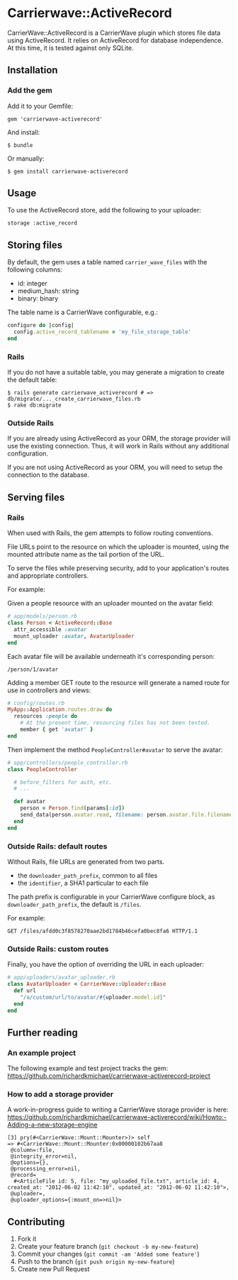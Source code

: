 # Carrierwave::ActiveRecord

CarrierWave::ActiveRecord is a CarrierWave plugin which stores file data
using ActiveRecord.  It relies on ActiveRecord for database
independence.  At this time, it is tested against only SQLite.

## Installation

### Add the gem

Add it to your Gemfile:

    gem 'carrierwave-activerecord'

And install:

    $ bundle

Or manually:

    $ gem install carrierwave-activerecord

## Usage

To use the ActiveRecord store, add the following to your uploader:

    storage :active_record

## Storing files

By default, the gem uses a table named `carrier_wave_files` with the
following columns:

  * id: integer
  * medium_hash: string
  * binary: binary

The table name is a CarrierWave configurable, e.g.:

```ruby
configure do |config|
  config.active_record_tablename = 'my_file_storage_table'
end
```


### Rails

If you do not have a suitable table, you may generate a migration to
create the default table:

    $ rails generate carrierwave_activerecord # => db/migrate/..._create_carrierwave_files.rb
    $ rake db:migrate

### Outside Rails

If you are already using ActiveRecord as your ORM, the storage provider
will use the existing connection.  Thus, it will work in Rails without
any additional configuration.

If you are not using ActiveRecord as your ORM, you will need to setup
the connection to the database.


## Serving files


### Rails

When used with Rails, the gem attempts to follow routing conventions.

File URLs point to the resource on which the uploader is mounted, using
the mounted attribute name as the tail portion of the URL.

To serve the files while preserving security, add to your application's
routes and appropriate controllers.

For example:

Given a people resource with an uploader mounted on the avatar field:

```ruby
# app/models/person.rb
class Person < ActiveRecord::Base
  attr_accessible :avatar
  mount_uploader :avatar, AvatarUploader
end
```

Each avatar file will be available underneath it's corresponding person:

`/person/1/avatar`

Adding a member GET route to the resource will generate a named route
for use in controllers and views:

```ruby
# config/routes.rb
MyApp::Application.routes.draw do
  resources :people do
    # At the present time, resourcing files has not been tested.
    member { get 'avatar' }
end
```

Then implement the method `PeopleController#avatar` to serve the avatar:

```ruby
# app/controllers/people_controller.rb
class PeopleController

  # before_filters for auth, etc.
  # ...

  def avatar
    person = Person.find(params[:id])
    send_data(person.avatar.read, filename: person.avatar.file.filename)
  end
end
```


### Outside Rails: default routes

Without Rails, file URLs are generated from two parts.

  * the `downloader_path_prefix`, common to all files
  * the `identifier`, a SHA1 particular to each file

The path prefix is configurable in your CarrierWave configure block, as
`downloader_path_prefix`, the default is `/files`.

For example:

`GET /files/afdd0c3f8578270aae2bd1784b46cefa0bec8fa6 HTTP/1.1`


### Outside Rails: custom routes

Finally, you have the option of overriding the URL in each uploader:

```ruby
# app/uploaders/avatar_uploader.rb
class AvatarUploader < CarrierWave::Uploader::Base
  def url
    "/a/custom/url/to/avatar/#{uploader.model.id}"
  end
end
```


## Further reading

### An example project

The following example and test project tracks the gem: https://github.com/richardkmichael/carrierwave-activerecord-project

### How to add a storage provider

A work-in-progress guide to writing a CarrierWave storage provider is here: https://github.com/richardkmichael/carrierwave-activerecord/wiki/Howto:-Adding-a-new-storage-engine

```
[3] pry(#<CarrierWave::Mount::Mounter>)> self
=> #<CarrierWave::Mount::Mounter:0x00000102b67aa8
 @column=:file,
 @integrity_error=nil,
 @options={},
 @processing_error=nil,
 @record=
  #<ArticleFile id: 5, file: "my_uploaded_file.txt", article_id: 4, created_at: "2012-06-02 11:42:10", updated_at: "2012-06-02 11:42:10">,
 @uploader=,
 @uploader_options={:mount_on=>nil}>
```

## Contributing

1. Fork it
2. Create your feature branch (`git checkout -b my-new-feature`)
3. Commit your changes (`git commit -am 'Added some feature'`)
4. Push to the branch (`git push origin my-new-feature`)
5. Create new Pull Request
